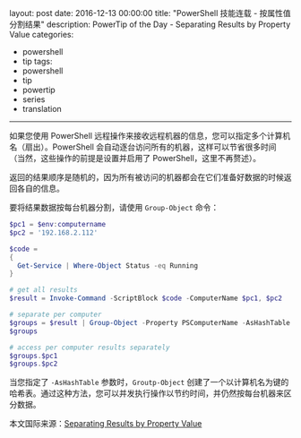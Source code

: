 ﻿layout: post
date: 2016-12-13 00:00:00
title: "PowerShell 技能连载 - 按属性值分割结果"
description: PowerTip of the Day - Separating Results by Property Value
categories:
- powershell
- tip
tags:
- powershell
- tip
- powertip
- series
- translation
---
如果您使用 PowerShell 远程操作来接收远程机器的信息，您可以指定多个计算机名（扇出）。PowerShell 会自动逐台访问所有的机器，这样可以节省很多时间（当然，这些操作的前提是设置并启用了 PowerShell，这里不再赘述）。

返回的结果顺序是随机的，因为所有被访问的机器都会在它们准备好数据的时候返回各自的信息。

要将结果数据按每台机器分割，请使用 `Group-Object` 命令：

```powershell
$pc1 = $env:computername
$pc2 = '192.168.2.112'

$code = 
{
  Get-Service | Where-Object Status -eq Running
}

# get all results
$result = Invoke-Command -ScriptBlock $code -ComputerName $pc1, $pc2 

# separate per computer
$groups = $result | Group-Object -Property PSComputerName -AsHashTable 
$groups

# access per computer results separately
$groups.$pc1
$groups.$pc2
```

当您指定了 `-AsHashTable` 参数时，`Groutp-Object` 创建了一个以计算机名为键的哈希表。通过这种方法，您可以并发执行操作以节约时间，并仍然按每台机器来区分数据。

<!--more-->
本文国际来源：[Separating Results by Property Value](http://community.idera.com/powershell/powertips/b/tips/posts/separating-results-by-property-value)
